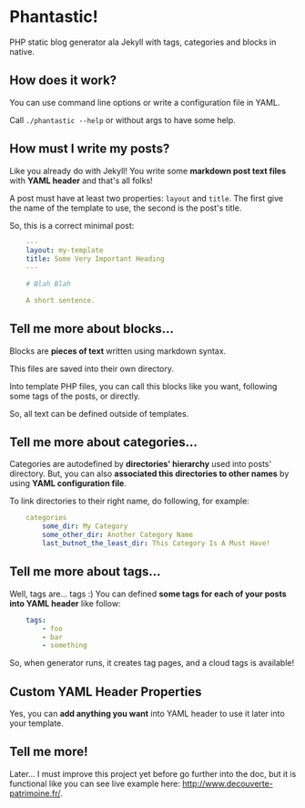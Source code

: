 # Phantastic!

PHP static blog generator ala Jekyll with tags, categories and blocks in native.


## How does it work?

You can use command line options or write a configuration file in YAML.

Call `./phantastic --help` or without args to have some help.

## How must I write my posts?

Like you already do with Jekyll! You write some **markdown post text files** with **YAML header** and that's all folks!

A post must have at least two properties: `layout` and `title`. The first give the name of the template to use, the second is the post's title.

So, this is a correct minimal post:

```yaml
    ---
    layout: my-template
    title: Some Very Important Heading
    ---

    # Blah Blah

    A short sentence.
```

## Tell me more about blocks…

Blocks are **pieces of text** written using markdown syntax.

This files are saved into their own directory.

Into template PHP files, you can call this blocks like you want, following some tags of the posts, or directly.

So, all text can be defined outside of templates.

## Tell me more about categories…

Categories are autodefined by **directories' hierarchy** used into posts' directory. But, you can also **associated this directories to other names** by using **YAML configuration file**.

To link directories to their right name, do following, for example:

```yaml
    categories
        some_dir: My Category
        some_other_dir: Another Category Name
        last_butnot_the_least_dir: This Category Is A Must Have!
```

## Tell me more about tags…

Well, tags are… tags :) You can defined **some tags for each of your posts into YAML header** like follow:

```yaml
    tags:
        - foo
        - bar
        - something
```

So, when generator runs, it creates tag pages, and a cloud tags is available!

## Custom YAML Header Properties

Yes, you can **add anything you want** into YAML header to use it later into your template.

## Tell me more!

Later… I must improve this project yet before go further into the doc, but it is functional like you can see live example here: <http://www.decouverte-patrimoine.fr/>.
